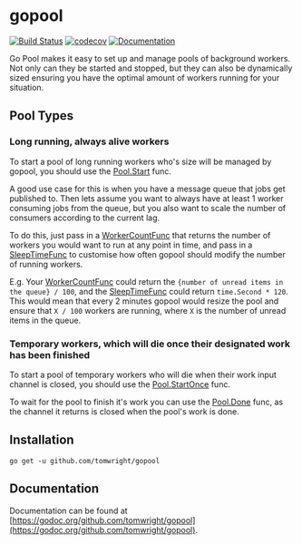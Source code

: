 # gopool

[![Build Status](https://travis-ci.org/TomWright/gopool.svg?branch=master)](https://travis-ci.org/TomWright/gopool)
[![codecov](https://codecov.io/gh/TomWright/gopool/branch/master/graph/badge.svg)](https://codecov.io/gh/TomWright/gopool)
[![Documentation](https://godoc.org/github.com/TomWright/gopool?status.svg)](https://godoc.org/github.com/TomWright/gopool)

Go Pool makes it easy to set up and manage pools of background workers.
Not only can they be started and stopped, but they can also be dynamically sized ensuring you have the optimal amount of workers running for your situation.

## Pool Types

### Long running, always alive workers

To start a pool of long running workers who's size will be managed by gopool, you should use the [Pool.Start](https://godoc.org/github.com/TomWright/gopool#Pool.Start) func.

A good use case for this is when you have a message queue that jobs get published to.
Then lets assume you want to always have at least 1 worker consuming jobs from the queue, but you also want to scale the number of consumers according to the current lag.

To do this, just pass in a [WorkerCountFunc](https://godoc.org/github.com/TomWright/gopool#WorkerCountFunc) that returns the number of workers you would want to run at any point in time, and pass in a [SleepTimeFunc](https://godoc.org/github.com/TomWright/gopool#SleepTimeFunc) to customise how often gopool should modify the number of running workers.

E.g. Your [WorkerCountFunc](https://godoc.org/github.com/TomWright/gopool#WorkerCountFunc) could return the `{number of unread items in the queue} / 100`, and the [SleepTimeFunc](https://godoc.org/github.com/TomWright/gopool#SleepTimeFunc) could return `time.Second * 120`.
This would mean that every 2 minutes gopool would resize the pool and ensure that `X / 100` workers are running, where `X` is the number of unread items in the queue.

### Temporary workers, which will die once their designated work has been finished

To start a pool of temporary workers who will die when their work input channel is closed, you should use the [Pool.StartOnce](https://godoc.org/github.com/TomWright/gopool#Pool.StartOnce) func.

To wait for the pool to finish it's work you can use the [Pool.Done](https://godoc.org/github.com/TomWright/gopool#Pool.Done) func, as the channel it returns is closed when the pool's work is done.

## Installation

```
go get -u github.com/tomwright/gopool
```

## Documentation

Documentation can be found at [https://godoc.org/github.com/tomwright/gopool](https://godoc.org/github.com/tomwright/gopool).